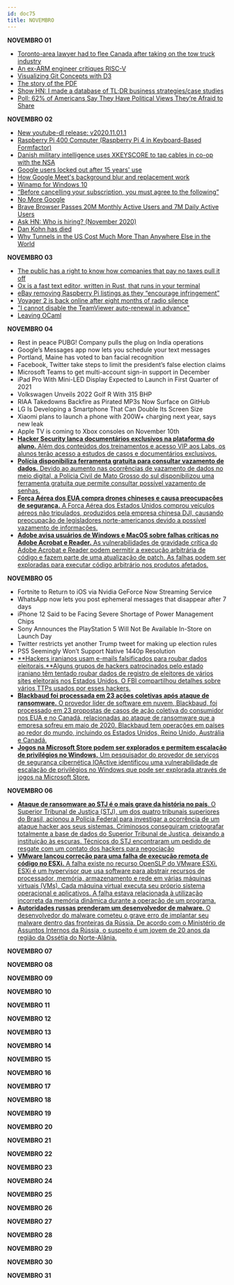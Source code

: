 ```yaml
---
id: doc75
title: NOVEMBRO
---
```


**NOVEMBRO 01**

- [Toronto-area lawyer had to flee Canada after taking on the tow truck industry](https://bit.ly/322dWjN)
- [An ex-ARM engineer critiques RISC-V](https://bit.ly/35PPvYc)
- [Visualizing Git Concepts with D3](https://bit.ly/2HWF1xB)
- [The story of the PDF](https://bit.ly/2HM0tFD)
- [Show HN: I made a database of TL;DR business strategies/case studies](https://bit.ly/35WmeuG)
- [Poll: 62% of Americans Say They Have Political Views They’re Afraid to Share](https://bit.ly/3mEEf7G )

**NOVEMBRO 02**

- [New youtube-dl release: v2020.11.01.1](https://bit.ly/322swIm)
- [Raspberry Pi 400 Computer (Raspberry Pi 4 in Keyboard-Based Formfactor)](https://bit.ly/35XfUTM)
- [Danish military intelligence uses XKEYSCORE to tap cables in co-op with the NSA](https://bit.ly/3eksLmL)
- [Google users locked out after 15 years' use](https://bit.ly/320su3l)
- [How Google Meet's background blur and replacement work](https://bit.ly/385yZWy)
- [Winamp for Windows 10](https://bit.ly/3kNRbYv)
- [“Before cancelling your subscription, you must agree to the following”](https://bit.ly/34POXCk)
- [No More Google](https://bit.ly/385EfcE)
- [Brave Browser Passes 20M Monthly Active Users and 7M Daily Active Users](https://bit.ly/3mF8awq)
- [Ask HN: Who is hiring? (November 2020)](https://bit.ly/325rR8S)
- [Dan Kohn has died](https://bit.ly/35Vzf7Y)
- [Why Tunnels in the US Cost Much More Than Anywhere Else in the World](https://bit.ly/3jL1mLW)


**NOVEMBRO 03**

- [The public has a right to know how companies that pay no taxes pull it off](https://bit.ly/2JxurOD)
- [Ox is a fast text editor, written in Rust, that runs in your terminal](https://bit.ly/34OZXj8)
- [eBay removing Raspberry Pi listings as they “encourage infringement”](https://bit.ly/35VUuGE)
- [Voyager 2 is back online after eight months of radio silence](https://bit.ly/3kXjcwE)
- ["I cannot disable the TeamViewer auto-renewal in advance"](https://bit.ly/387m9HA)
- [Leaving OCaml](https://bit.ly/3237064)


**NOVEMBRO 04** 

- Rest in peace PUBG! Company pulls the plug on India operations
- Google’s Messages app now lets you schedule your text messages
- Portland, Maine has voted to ban facial recognition
- Facebook, Twitter take steps to limit the president’s false election claims
- Microsoft Teams to get multi-account sign-in support in December
- iPad Pro With Mini-LED Display Expected to Launch in First Quarter of 2021
- Volkswagen Unveils 2022 Golf R With 315 BHP
- RIAA Takedowns Backfire as Pirated MP3s Now Surface on GitHub
- LG Is Developing a Smartphone That Can Double Its Screen Size
- Xiaomi plans to launch a phone with 200W+ charging next year, says new leak
- Apple TV is coming to Xbox consoles on November 10th
- [**Hacker Security lança documentários exclusivos na plataforma do aluno.** Além dos conteúdos dos treinamentos e acesso VIP aos Labs, os alunos terão acesso a estudos de casos e documentários exclusivos.](https://www.linkedin.com/posts/hackersec_boletim-di%C3%A1rio-de-ciberseguran%C3%A7a-hacker-activity-6729727531454365696-jRef)
- [**Polícia disponibiliza ferramenta gratuita para consultar vazamento de dados.** Devido ao aumento nas ocorrências de vazamento de dados no meio digital, a Polícia Civil de Mato Grosso do sul disponibilizou uma ferramenta gratuita que permite consultar possível vazamento de senhas.](https://www.linkedin.com/posts/hackersec_boletim-di%C3%A1rio-de-ciberseguran%C3%A7a-hacker-activity-6729727531454365696-jRef)
- [**Força Aérea dos EUA compra drones chineses e causa preocupações de segurança.** A Força Aérea dos Estados Unidos comprou veículos aéreos não tripulados, produzidos pela empresa chinesa DJI, causando preocupação de legisladores norte-americanos devido a possível vazamento de informações.](https://www.linkedin.com/posts/hackersec_boletim-di%C3%A1rio-de-ciberseguran%C3%A7a-hacker-activity-6729727531454365696-jRef)
- [**Adobe avisa usuários de Windows e MacOS sobre falhas críticas no Adobe Acrobat e Reader.** As vulnerabilidades de gravidade crítica do Adobe Acrobat e Reader podem permitir a execução arbitrária de código e fazem parte de uma atualização de patch. As falhas podem ser exploradas para executar código arbitrário nos produtos afetados.](https://www.linkedin.com/posts/hackersec_boletim-di%C3%A1rio-de-ciberseguran%C3%A7a-hacker-activity-6729727531454365696-jRef)

**NOVEMBRO 05** 

- Fortnite to Return to iOS via Nvidia GeForce Now Streaming Service
- WhatsApp now lets you post ephemeral messages that disappear after 7 days
- iPhone 12 Said to be Facing Severe Shortage of Power Management Chips
- Sony Announces the PlayStation 5 Will Not Be Available In-Store on Launch Day
- Twitter restricts yet another Trump tweet for making up election rules
- PS5 Seemingly Won’t Support Native 1440p Resolution
- [**Hackers iranianos usam e-mails falsificados para roubar dados eleitorais.**Alguns grupos de hackers patrocinados pelo estado iraniano têm tentado roubar dados de registro de eleitores de vários sites eleitorais nos Estados Unidos. O FBI compartilhou detalhes sobre vários TTPs usados por esses hackers.](https://www.linkedin.com/posts/hackersec_boletim-di%C3%A1rio-de-ciberseguran%C3%A7a-hackers-activity-6730095557030748160-BIg0)
- [**Blackbaud foi processada em 23 ações coletivas após ataque de ransomware.** O provedor líder de software em nuvem, Blackbaud, foi processado em 23 propostas de casos de ação coletiva do consumidor nos EUA e no Canadá, relacionadas ao ataque de ransomware que a empresa sofreu em maio de 2020. Blackbaud tem operações em países ao redor do mundo, incluindo os Estados Unidos, Reino Unido, Austrália e Canadá.](https://www.linkedin.com/posts/hackersec_boletim-di%C3%A1rio-de-ciberseguran%C3%A7a-hackers-activity-6730095557030748160-BIg0)
- [**Jogos na Microsoft Store podem ser explorados e permitem escalação de privilégios no Windows.** Um pesquisador do provedor de serviços de segurança cibernética IOActive identificou uma vulnerabilidade de escalação de privilégios no Windows que pode ser explorada através de jogos na Microsoft Store.](https://www.linkedin.com/posts/hackersec_boletim-di%C3%A1rio-de-ciberseguran%C3%A7a-hackers-activity-6730095557030748160-BIg0)

**NOVEMBRO 06** 

- [**Ataque de ransomware ao STJ é o mais grave da história no país**. O Superior Tribunal de Justiça (STJ), um dos quatro tribunais superiores do Brasil, acionou a Polícia Federal para investigar a ocorrência de um ataque hacker aos seus sistemas. Criminosos conseguiram criptografar totalmente a base de dados do Superior Tribunal de Justiça, deixando a instituição às escuras. Técnicos do STJ encontraram um pedido de resgate com um contato dos hackers para negociação](https://www.linkedin.com/posts/hackersec_boletim-di%C3%A1rio-de-ciberseguran%C3%A7a-ataque-activity-6730455582404317184-Kk5B)
- [**VMware lançou correção para uma falha de execução remota de código no ESXi.** A falha existe no recurso OpenSLP do VMware ESXi. ESXi é um hypervisor que usa software para abstrair recursos de processador, memória, armazenamento e rede em várias máquinas virtuais (VMs). Cada máquina virtual executa seu próprio sistema operacional e aplicativos. A falha estava relacionada à utilização incorreta da memória dinâmica durante a operação de um programa.](https://www.linkedin.com/posts/hackersec_boletim-di%C3%A1rio-de-ciberseguran%C3%A7a-ataque-activity-6730455582404317184-Kk5B)
- [**Autoridades russas prenderam um desenvolvedor de malware.** O desenvolvedor do malware cometeu o grave erro de implantar seu malware dentro das fronteiras da Rússia. De acordo com o Ministério de Assuntos Internos da Rússia, o suspeito é um jovem de 20 anos da região da Ossétia do Norte-Alânia.](https://www.linkedin.com/posts/hackersec_boletim-di%C3%A1rio-de-ciberseguran%C3%A7a-ataque-activity-6730455582404317184-Kk5B)

**NOVEMBRO 07** 

**NOVEMBRO 08** 

**NOVEMBRO 09** 

**NOVEMBRO 10** 

**NOVEMBRO 11** 

**NOVEMBRO 12** 

**NOVEMBRO 13** 

**NOVEMBRO 14** 

**NOVEMBRO 15** 

**NOVEMBRO 16** 

**NOVEMBRO 17** 

**NOVEMBRO 18** 

**NOVEMBRO 19** 

**NOVEMBRO 20** 

**NOVEMBRO 21** 

**NOVEMBRO 22** 

**NOVEMBRO 23** 

**NOVEMBRO 24** 

**NOVEMBRO 25** 

**NOVEMBRO 26** 

**NOVEMBRO 27** 

**NOVEMBRO 28** 

**NOVEMBRO 29** 

**NOVEMBRO 30** 

**NOVEMBRO 31** 
